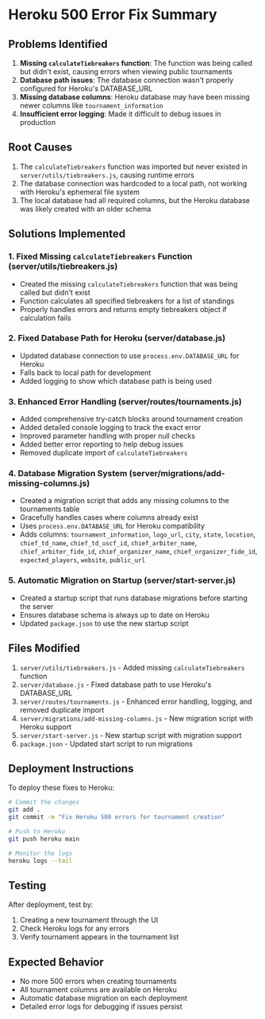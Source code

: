 # Heroku 500 Error Fix Summary

## Problems Identified
1. **Missing `calculateTiebreakers` function**: The function was being called but didn't exist, causing errors when viewing public tournaments
2. **Database path issues**: The database connection wasn't properly configured for Heroku's DATABASE_URL
3. **Missing database columns**: Heroku database may have been missing newer columns like `tournament_information`
4. **Insufficient error logging**: Made it difficult to debug issues in production

## Root Causes
1. The `calculateTiebreakers` function was imported but never existed in `server/utils/tiebreakers.js`, causing runtime errors
2. The database connection was hardcoded to a local path, not working with Heroku's ephemeral file system
3. The local database had all required columns, but the Heroku database was likely created with an older schema

## Solutions Implemented

### 1. Fixed Missing `calculateTiebreakers` Function (server/utils/tiebreakers.js)
- Created the missing `calculateTiebreakers` function that was being called but didn't exist
- Function calculates all specified tiebreakers for a list of standings
- Properly handles errors and returns empty tiebreakers object if calculation fails

### 2. Fixed Database Path for Heroku (server/database.js)
- Updated database connection to use `process.env.DATABASE_URL` for Heroku
- Falls back to local path for development
- Added logging to show which database path is being used

### 3. Enhanced Error Handling (server/routes/tournaments.js)
- Added comprehensive try-catch blocks around tournament creation
- Added detailed console logging to track the exact error
- Improved parameter handling with proper null checks
- Added better error reporting to help debug issues
- Removed duplicate import of `calculateTiebreakers`

### 4. Database Migration System (server/migrations/add-missing-columns.js)
- Created a migration script that adds any missing columns to the tournaments table
- Gracefully handles cases where columns already exist
- Uses `process.env.DATABASE_URL` for Heroku compatibility
- Adds columns: `tournament_information`, `logo_url`, `city`, `state`, `location`, `chief_td_name`, `chief_td_uscf_id`, `chief_arbiter_name`, `chief_arbiter_fide_id`, `chief_organizer_name`, `chief_organizer_fide_id`, `expected_players`, `website`, `public_url`

### 5. Automatic Migration on Startup (server/start-server.js)
- Created a startup script that runs database migrations before starting the server
- Ensures database schema is always up to date on Heroku
- Updated `package.json` to use the new startup script

## Files Modified
1. `server/utils/tiebreakers.js` - Added missing `calculateTiebreakers` function
2. `server/database.js` - Fixed database path to use Heroku's DATABASE_URL
3. `server/routes/tournaments.js` - Enhanced error handling, logging, and removed duplicate import
4. `server/migrations/add-missing-columns.js` - New migration script with Heroku support
5. `server/start-server.js` - New startup script with migration support
6. `package.json` - Updated start script to run migrations

## Deployment Instructions

To deploy these fixes to Heroku:

```bash
# Commit the changes
git add .
git commit -m "Fix Heroku 500 errors for tournament creation"

# Push to Heroku
git push heroku main

# Monitor the logs
heroku logs --tail
```

## Testing
After deployment, test by:
1. Creating a new tournament through the UI
2. Check Heroku logs for any errors
3. Verify tournament appears in the tournament list

## Expected Behavior
- No more 500 errors when creating tournaments
- All tournament columns are available on Heroku
- Automatic database migration on each deployment
- Detailed error logs for debugging if issues persist



